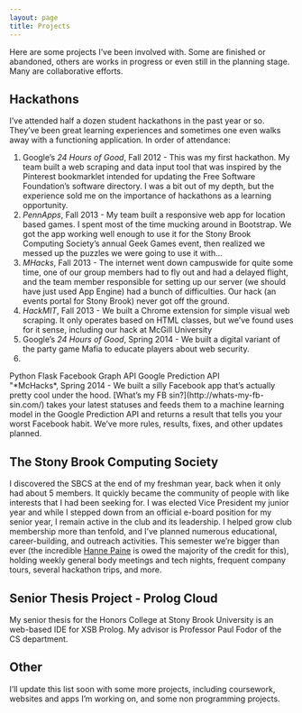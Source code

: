 ```yaml
---
layout: page
title: Projects
---
```


Here are some projects I’ve been involved with.  Some are finished or abandoned, others are works in progress or even still in the planning stage.  Many are collaborative efforts.

Hackathons
----------

I’ve attended half a dozen student hackathons in the past year or so.  They’ve been great learning experiences and sometimes one even walks away with a functioning application.  In order of attendance:

1. Google’s *24 Hours of Good*, Fall 2012 - This was my first hackathon. My team built a web scraping and data input tool that was inspired by the Pinterest bookmarklet intended for updating the Free Software Foundation’s software directory.  I was a bit out of my depth, but the experience sold me on the importance of hackathons as a learning opportunity.
2. *PennApps*, Fall 2013 - My team built a responsive web app for location based games. I spent most of the time mucking around in Bootstrap. We got the app working well enough to use it for the Stony Brook Computing Society’s annual Geek Games event, then realized we messed up the puzzles we were going to use it with...
3. *MHacks*, Fall 2013 - The internet went down campuswide for quite some time, one of our group members had to fly out and had a delayed flight, and the team member responsible for setting up our server (we should have just used App Engine) had a bunch of difficulties. Our hack (an events portal for Stony Brook) never got off the ground.
4. *HackMIT*, Fall 2013 - We built a Chrome extension for simple visual web scraping. It only operates based on HTML classes, but we’ve found uses for it sense, including our hack at McGill University
5. Google’s *24 Hours of Good*, Spring 2014 - We built a digital variant of the party game Mafia to educate players about web security. 
6. 
<div class="technologies">
    <span class="tag-label">Python</span>        
    <span class="tag-label">Flask</span>        
    <span class="tag-label">Facebook Graph API</span>        
    <span class="tag-label">Google Prediction API</span>              
</div>
"*McHacks*, Spring 2014 - We built a silly Facebook app that’s actually pretty cool under the hood. [What’s my FB sin?](http://whats-my-fb-sin.com/) takes your latest statuses and feeds them to a machine learning model in the Google Prediction API and returns a result that tells you your worst Facebook habit. We’ve more rules, results, fixes, and other updates planned.

The Stony Brook Computing Society
---------------------------------

I discovered the SBCS at the end of my freshman year, back when it only had about 5 members. It quickly became the community of people with like interests that I had been seeking for.  I was elected Vice President my junior year and while I stepped down from an official e-board position for my senior year, I remain active in the club and its leadership. I helped grow club membership more than tenfold, and I’ve planned numerous educational, career-building, and outreach activities.  This semester we’re bigger than ever (the incredible [Hanne Paine](https://twitter.com/HannePaine) is owed the majority of the credit for this), holding weekly general body meetings and tech nights, frequent company tours, several hackathon trips, and more.  

Senior Thesis Project - Prolog Cloud
------------------------------------

My senior thesis for the Honors College at Stony Brook University is an web-based IDE for XSB Prolog. My advisor is Professor Paul Fodor of the CS department.

Other
-----

I’ll update this list soon with some more projects, including coursework, websites and apps I’m working on, and some non programming projects.


